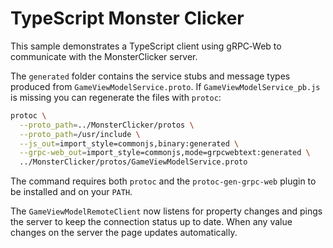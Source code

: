 # TypeScript Monster Clicker

This sample demonstrates a TypeScript client using gRPC‑Web to communicate with the MonsterClicker server.

The `generated` folder contains the service stubs and message types produced from `GameViewModelService.proto`. If `GameViewModelService_pb.js` is missing you can regenerate the files with `protoc`:

```bash
protoc \
  --proto_path=../MonsterClicker/protos \
  --proto_path=/usr/include \
  --js_out=import_style=commonjs,binary:generated \
  --grpc-web_out=import_style=commonjs,mode=grpcwebtext:generated \
  ../MonsterClicker/protos/GameViewModelService.proto
```

The command requires both `protoc` and the `protoc-gen-grpc-web` plugin to be installed and on your `PATH`.

The `GameViewModelRemoteClient` now listens for property changes and pings the
server to keep the connection status up to date. When any value changes on the
server the page updates automatically.
